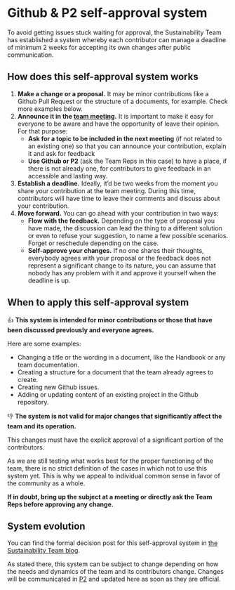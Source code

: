 # Github & P2 self-approval system
To avoid getting issues stuck waiting for approval, the Sustainability Team has established a system whereby each contributor can manage a deadline of minimum 2 weeks for accepting its own changes after public communication. 

## How does this self-approval system works

1. **Make a change or a proposal.** It may be minor contributions like a Github Pull Request or the structure of a documents, for example. Check more examples below.
2. **Announce it in the [team meeting](https://wordpress.slack.com/archives/sustainability/).** It is important to make it easy for everyone to be aware and have the opportunity of leave their opinion. For that purpose:
    - **Ask for a topic to be included in the next meeting** (if not related to an existing one) so that you can announce your contribution, explain it and ask for feedback
    - **Use Github or P2** (ask the Team Reps in this case) to have a place, if there is not already one, for contributors to give feedback in an accessible and lasting way.
3. **Establish a deadline.** Ideally, it’d be two weeks from the moment you share your contribution at the team meeting. During this time, contributors will have time to leave their comments and discuss about your contribution.
4. **Move forward.** You can go ahead with your contribution in two ways:
    - **Flow with the feedback.** Depending on the type of proposal you have made, the discussion can lead the thing to a different solution or even to refuse your suggestion, to name a few possible scenarios. Forget or reschedule depending on the case.
    - **Self-approve your changes.** If no one shares their thoughts, everybody agrees with your proposal or the feedback does not represent a significant change to its nature, you can assume that nobody has any problem with it and approve it yourself when the deadline is up.

## When to apply this self-approval system

👍 **This system is intended for minor contributions or those that have been discussed previously and everyone agrees.**

Here are some examples:

- Changing a title or the wording in a document, like the Handbook or any team documentation.
- Creating a structure for a document that the team already agrees to create.
- Creating new Github issues.
- Adding or updating content of an existing project in the Github repository.


👎 **The system is not valid for major changes that significantly affect the team and its operation.**

This changes must have the explicit approval of a significant portion of the contributors. 

As we are still testing what works best for the proper functioning of the team, there is no strict definition of the cases in which not to use this system yet. This is why we appeal to individual common sense in favor of the community as a whole. 

**If in doubt, bring up the subject at a meeting or directly ask the Team Reps before approving any change.**

## System evolution

You can find the formal decision post for this self-approval system in [the Sustainability Team blog](https://make.wordpress.org/sustainability/2024/03/15/sustainability-team-self-approval-system-formal-decision/).

As stated there, this system can be subject to change depending on how the needs and dynamics of the team and its contributors change. Changes will be communicated in [P2](make.wordpress.org/sustainability/) and updated here as soon as they are official.
